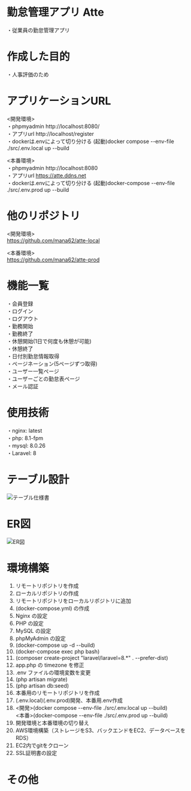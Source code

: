 # 勤怠管理アプリ  Atte
・従業員の勤怠管理アプリ<br>

# 作成した目的
・人事評価のため<br>

# アプリケーションURL
<開発環境><br>
・phpmyadmin http://localhost:8080/<br>
・アプリurl http://localhost/register<br>
・dockerは.envによって切り分ける (起動)docker compose --env-file ./src/.env.local up --build<br>

<本番環境><br>
・phpmyadmin  http://localhost:8080<br>
・アプリurl  https://atte.ddns.net<br>
・dockerは.envによって切り分ける (起動)docker-compose --env-file ./src/.env.prod up --build<br>

# 他のリポジトリ
<開発環境><br>
https://github.com/mana62/atte-local

<本番環境><br>
https://github.com/mana62/atte-prod

# 機能一覧
・会員登録<br>
・ログイン<br>
・ログアウト<br>
・勤務開始<br>
・勤務終了<br>
・休憩開始(1日で何度も休憩が可能)<br>
・休憩終了<br>
・日付別勤怠情報取得<br>
・ページネーション(5ページずつ取得)<br>
・ユーザー一覧ページ<br>
・ユーザーごとの勤怠表ページ<br>
・メール認証


# 使用技術
・nginx: latest<br>
・php: 8.1-fpm<br>
・mysql: 8.0.26<br>
・Laravel: 8<br>


# テーブル設計
![テーブル仕様書](https://github.com/user-attachments/assets/dfd993eb-30ba-46c6-bd18-e313cedb91b4)


# ER図
![ER図 ](https://github.com/user-attachments/assets/8a6d8a73-fca7-46f6-abd1-1a06bcfe09fb)


# 環境構築
1. リモートリポジトリを作成
2. ローカルリポジトリの作成
3. リモートリポジトリをローカルリポジトリに追加
4. (docker-compose.yml) の作成
5. Nginx の設定
6. PHP の設定
7. MySQL の設定
8. phpMyAdmin の設定
9. (docker-compose up -d --build)
10. (docker-compose exec php bash)
11. (composer create-project "laravel/laravel=8.*" . --prefer-dist)
12. app.php の timezone を修正
13. .env ファイルの環境変数を変更
14. (php artisan migrate)
15. (php artisan db:seed)
16. 本番用のリモートリポジトリを作成
17. (.env.local)(.env.prod)開発、本番用.env作成
18. <開発>(docker compose --env-file ./src/.env.local up --build)<br>
<本番>(docker-compose --env-file ./src/.env.prod up --build)
19. 開発環境と本番環境の切り替え
20. AWS環境構築（ストレージをS3、バックエンドをEC2、データベースをRDS）
21. EC2内でgitをクローン
22. SSL証明書の設定

# その他


